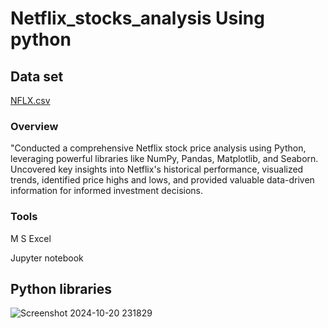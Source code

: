 # Netflix_stocks_analysis Using python

## Data set

[NFLX.csv](https://github.com/user-attachments/files/17451488/NFLX.csv)

### Overview

"Conducted a comprehensive Netflix stock price analysis using Python, leveraging powerful libraries like NumPy, Pandas, Matplotlib, and Seaborn. Uncovered key insights into Netflix's historical performance, visualized trends, identified price highs and lows, and provided valuable data-driven information for informed investment decisions.

### Tools

M S Excel

Jupyter notebook

## Python libraries
![Screenshot 2024-10-20 231829](https://github.com/user-attachments/assets/10803834-21bc-498c-b7ae-5dc4ec1fbcc3)


